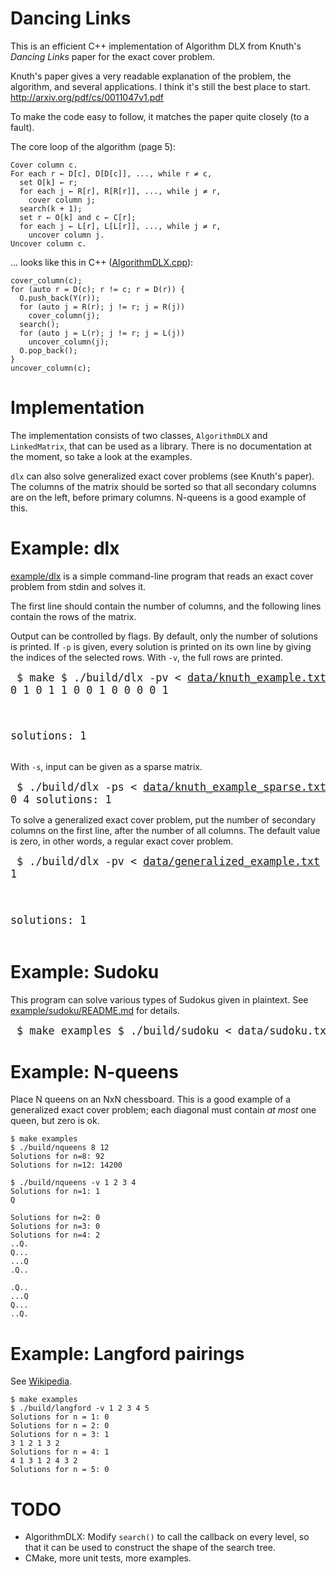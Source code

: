 Dancing Links
=============

This is an efficient C++ implementation of Algorithm DLX from Knuth's *Dancing
Links* paper for the exact cover problem.

Knuth's paper gives a very readable explanation of the problem, the algorithm,
and several applications. I think it's still the best place to start.
http://arxiv.org/pdf/cs/0011047v1.pdf

To make the code easy to follow, it matches the paper quite closely (to a
fault).

The core loop of the algorithm (page 5):

```
Cover column c.
For each r ← D[c], D[D[c]], ..., while r ≠ c,
  set O[k] ← r;
  for each j ← R[r], R[R[r]], ..., while j ≠ r,
    cover column j;
  search(k + 1);
  set r ← O[k] and c ← C[r];
  for each j ← L[r], L[L[r]], ..., while j ≠ r,
    uncover column j.
Uncover column c.
```

... looks like this in C++ ([AlgorithmDLX.cpp](src/AlgorithmDLX.cpp)):

```
cover_column(c);
for (auto r = D(c); r != c; r = D(r)) {
  O.push_back(Y(r));
  for (auto j = R(r); j != r; j = R(j))
    cover_column(j);
  search();
  for (auto j = L(r); j != r; j = L(j))
    uncover_column(j);
  O.pop_back();
}
uncover_column(c);
```

Implementation
==============

The implementation consists of two classes, `AlgorithmDLX` and `LinkedMatrix`,
that can be used as a library. There is no documentation at the moment, so take
a look at the examples.

`dlx` can also solve generalized exact cover problems (see Knuth's paper). The
columns of the matrix should be sorted so that all secondary columns are on the
left, before primary columns. N-queens is a good example of this.

Example: dlx
============

[example/dlx](example/dlx) is a simple command-line program that reads an exact
cover problem from stdin and solves it.

The first line should contain the number of columns, and the following lines
contain the rows of the matrix.

Output can be controlled by flags. By default, only the number of solutions is
printed. If `-p` is given, every solution is printed on its own line by giving
the indices of the selected rows. With `-v`, the full rows are printed.

<big><pre>
$ make
$ ./build/dlx -pv < [data/knuth\_example.txt](data/knuth_example.txt)
1 0 0 1 0 0 0
0 0 1 0 1 1 0
0 1 0 0 0 0 1

solutions: 1
</pre></big>

With `-s`, input can be given as a sparse matrix.

<big><pre>
$ ./build/dlx -ps < [data/knuth\_example\_sparse.txt](data/knuth_example_sparse.txt)
3 0 4
solutions: 1
</pre></big>

To solve a generalized exact cover problem, put the number of secondary columns
on the first line, after the number of all columns. The default value is zero,
in other words, a regular exact cover problem.

<big><pre>
$ ./build/dlx -pv < [data/generalized\_example.txt](data/generalized_example.txt)
0 1 1

solutions: 1
</pre></big>

Example: Sudoku
===============

This program can solve various types of Sudokus given in plaintext. See
[example/sudoku/README.md](example/sudoku/README.md) for details.

<big><pre>
$ make examples
$ ./build/sudoku < data/sudoku.txt
[output](https://gist.github.com/jlaire/9195d1e5640440de5160)
</pre></big>

Example: N-queens
=================

Place N queens on an NxN chessboard. This is a good example of a generalized
exact cover problem; each diagonal must contain *at most* one queen, but zero
is ok.

```
$ make examples
$ ./build/nqueens 8 12
Solutions for n=8: 92
Solutions for n=12: 14200
```

```
$ ./build/nqueens -v 1 2 3 4
Solutions for n=1: 1
Q

Solutions for n=2: 0
Solutions for n=3: 0
Solutions for n=4: 2
..Q.
Q...
...Q
.Q..

.Q..
...Q
Q...
..Q.
```

Example: Langford pairings
==========================

See [Wikipedia](https://en.wikipedia.org/wiki/Langford_pairing).

    $ make examples
    $ ./build/langford -v 1 2 3 4 5
    Solutions for n = 1: 0
    Solutions for n = 2: 0
    Solutions for n = 3: 1
    3 1 2 1 3 2
    Solutions for n = 4: 1
    4 1 3 1 2 4 3 2
    Solutions for n = 5: 0

TODO
====

  - AlgorithmDLX: Modify `search()` to call the callback on every level, so
    that it can be used to construct the shape of the search tree.
  - CMake, more unit tests, more examples.
